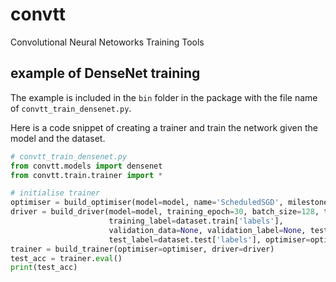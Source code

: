 # convtt
Convolutional Neural Netoworks Training Tools

## example of DenseNet training

The example is included in the `bin` folder in the package with the file name of `convtt_train_densenet.py`. 

Here is a code snippet of creating a trainer and train the network given the model and the dataset. 

```python
# convtt_train_densenet.py
from convtt.models import densenet
from convtt.train.trainer import *

# initialise trainer
optimiser = build_optimiser(model=model, name='ScheduledSGD', milestones=[10, 20], lr=0.1)
driver = build_driver(model=model, training_epoch=30, batch_size=128, training_data=dataset.train['images'],
                      training_label=dataset.train['labels'],
                      validation_data=None, validation_label=None, test_data=dataset.test['images'],
                      test_label=dataset.test['labels'], optimiser=optimiser)
trainer = build_trainer(optimiser=optimiser, driver=driver)
test_acc = trainer.eval()
print(test_acc)
```
